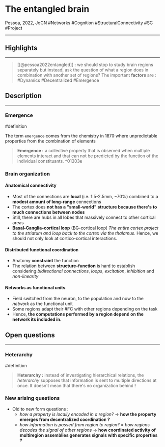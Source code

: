 # The entangled brain
Pessoa, 2022, JoCN
#Networks #Cognition #StructuralConnectivity #SC #Project 

---

## Highlights
---

> [[@pessoa2022entangled]] : we should stop to study brain regions separately but instead, ask the question of what a region does in combination with another set of regions? The important **factors** are : 
> #Dynamics #Decentralized #Emergence 


## Description
---
### Emergence
#definition

 The term `emergence` comes from the chemistry in 1870 where unpredictable properties from the combination of elements

> **Emergence :** a collective property that is observed when multiple elements interact and that can not be predicted by the function of the individual constituants.
^01303e

### Brain organization

#### Anatomical connectivity

- Most of the connections are **local** (i.e. 1.5-2.5mm, ~70%) combined to a **modest amount of long-range** connections
- The cortex does **not has a "small-world" structure because there's to much connections between nodes**
- Still, there are hubs in all lobes that massively connect to other cortical areas
- **Basal-Ganglia-cortical loop** (BG-cortical loop) _The entire cortex project to the striatum and loop back to the cortex via the thalamus_. Hence, we should not only look at cortico-cortical interactions.

#### Distributed functional coordination

- Anatomy **constraint** the function
- The relation between **structure-function** is hard to establish considering _bidirectional connections_, _loops_, _excitation_, _inhibition_ and _non-linearity_

#### Networks as functional units

- Field switched from the neuron, to the population and now to the _network_ as the functional unit
- Some regions adapt their #FC with other regions depending on the task
- Hence, **the computations performed by a region depend on the network its included in**.

## Open questions
---

### Heterarchy

#definition
> **Heterarchy :** instead of investigating hierarchical relations, the _heterarchy_ supposes that information is sent to multiple directions at once. It doesn't mean that there's no organization behind !

### New arising questions

- Old to new form questions : 
	- _how a property is locally encoded in a region?_ $\rightarrow$ **how the property emerges from decentralized coordination ?** 
	- _how information is passed from region to region?_ = _how regions decodes the signal of other regions_ $\rightarrow$  **how coordinated activity of multiregion assemblies generates signals with specific properties ?**
